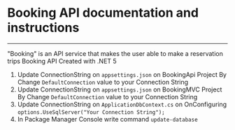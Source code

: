 <h1>Booking API documentation and instructions</h1>
<hr>
"Booking" is an API service that makes the user able to make a reservation trips 
Booking API Created with .NET 5
<br/>

<ol>

  <li>Update ConnectionString on <code>appsettings.json</code> on BookingApi Project  By Change <code>DefaultConnection</code> value to your Connection String</li>
<li>Update ConnectionString on  <code>appsettings.json</code> on BookingMVC Project  By Change <code>DefaultConnection</code> value to your Connection String </li>
<li>Update ConnectionString on  <code>ApplicationDbContext.cs</code> on OnConfiguring  <code>options.UseSqlServer("Your Connection String");</code></li>
  <li>In Package Manager Console write command <code>update-database</code></li>
</ol>
